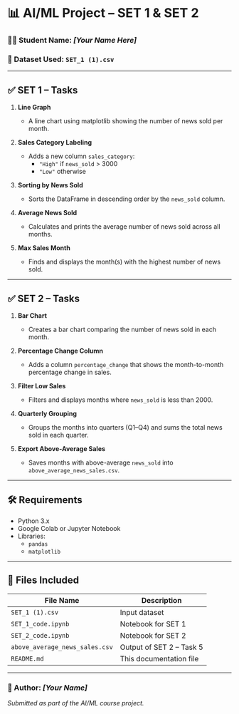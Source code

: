 # 📊 AI/ML Project – SET 1 & SET 2

### 👨‍🎓 Student Name: *[Your Name Here]*  
### 📁 Dataset Used: `SET_1 (1).csv`  

---

## ✅ SET 1 – Tasks

1. **Line Graph**  
   - A line chart using matplotlib showing the number of news sold per month.

2. **Sales Category Labeling**  
   - Adds a new column `sales_category`:  
     - `"High"` if `news_sold` > 3000  
     - `"Low"` otherwise

3. **Sorting by News Sold**  
   - Sorts the DataFrame in descending order by the `news_sold` column.

4. **Average News Sold**  
   - Calculates and prints the average number of news sold across all months.

5. **Max Sales Month**  
   - Finds and displays the month(s) with the highest number of news sold.

---

## ✅ SET 2 – Tasks

1. **Bar Chart**  
   - Creates a bar chart comparing the number of news sold in each month.

2. **Percentage Change Column**  
   - Adds a column `percentage_change` that shows the month-to-month percentage change in sales.

3. **Filter Low Sales**  
   - Filters and displays months where `news_sold` is less than 2000.

4. **Quarterly Grouping**  
   - Groups the months into quarters (Q1–Q4) and sums the total news sold in each quarter.

5. **Export Above-Average Sales**  
   - Saves months with above-average `news_sold` into `above_average_news_sales.csv`.

---

## 🛠️ Requirements

- Python 3.x
- Google Colab or Jupyter Notebook
- Libraries:
  - `pandas`
  - `matplotlib`

---

## 📂 Files Included

| File Name                     | Description                            |
|------------------------------|----------------------------------------|
| `SET_1 (1).csv`              | Input dataset                          |
| `SET_1_code.ipynb`           | Notebook for SET 1                     |
| `SET_2_code.ipynb`           | Notebook for SET 2                     |
| `above_average_news_sales.csv` | Output of SET 2 – Task 5             |
| `README.md`                  | This documentation file                |

---

### 📌 Author: *[Your Name]*  
*Submitted as part of the AI/ML course project.*
